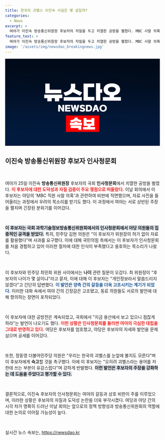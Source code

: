 ```yaml
---
title: 한국의 괴벨스 이진숙 사실은 몇 살일까?
categories:
  - News
excerpt: >
  여야가 이진숙 방송통신위원장 후보자의 자질을 두고 치열한 공방을 펼쳤다. MBC 사찰 의혹에 대한 반박과 함께, 후보자는 의원들의 질책에 맞서며 긴장감 넘치는 청문회를 진행 중이다. 과연 이 후보자의 운명은 어떻게 될까?
feature_text: >
  여야가 이진숙 방송통신위원장 후보자의 자질을 두고 치열한 공방을 펼쳤다. MBC 사찰 의혹에 대한 반박과 함께, 후보자는 의원들의 질책에 맞서며 긴장감 넘치는 청문회를 진행 중이다. 과연 이 후보자의 운명은 어떻게 될까?
image: '/assets/img/newsdao_breakingnews.jpg'
---
```


<p><img src="/assets/img/newsdao_breakingnews.jpg" alt="cryptoinkorea 속보" /></p>

<h2 data-ke-size="size26">이진숙 방송통신위원장 후보자 인사청문회</h2>

<p data-ke-size="size16">&nbsp;</p>

<p>여야가 25일 이진숙 <b>방송통신위원장</b> 후보자의 국회 <b>인사청문회</b>에서 치열한 공방을 벌였다. <b><span style="color: #ee2323;">이 후보자에 대한 도덕성과 자질 검증이 주요 쟁점으로 떠올랐다.</span></b> 이날 회의에서 이 후보자는 야당의 'MBC 직원 사찰 의혹'과 관련하여 비판에 직면했으며, 자료 사진을 들어올리는 과정에서 우려의 목소리를 받기도 했다. 이 과정에서 여야는 서로 상반된 주장을 펼치며 긴장된 분위기를 이어갔다.</p>

<p data-ke-size="size16">&nbsp;</p>

<p><b><span style="background-color: #21538527;">이 후보자는 국회 과학기술정보방송통신위원회에서의 인사청문회에서 야당 의원들의 집중적인 공격을 받았다.</span></b> 특히, 민주당 김현 의원은 "이 후보자가 위원장의 허가 없이 자료를 활용했다"며 사과를 요구했다. 이에 대해 국민의힘 측에서는 이 후보자가 인사청문회를 처음 경험하고 있어 이러한 절차에 대한 인식이 부족했다고 옹호하는 목소리가 나왔다.</p>

<p data-ke-size="size16">&nbsp;</p>

<p>이 후보자와 민주당 최민희 위원 사이에서는 <b>나이</b> 관련 질문이 오갔다. 최 위원장이 "후보자의 나이가 몇 살이냐"라고 묻자, 이에 대해 이 후보자는 "개인정보라서 말씀드리지 않겠다"고 간단히 답변했다. <b><span style="color: #1a5490;">이 발언은 양측 간의 갈등을 더욱 고조시키는 계기가 되었다.</span></b> 이러한 대화 속에서 여야 간의 긴장감은 고조됐고, 동료 의원들도 서로의 발언에 대해 항의하는 장면이 포착되었다.</p>

<p data-ke-size="size16">&nbsp;</p>

<p>이 후보자에 대한 공방전은 계속되었고, 국회에서 "지금 용산에서 보고 있으니 점잖게 하라"는 발언이 나오기도 했다. <b><span style="color: #ee2323;">이런 상황은 인사청문회를 둘러싼 여야의 극심한 대립을 그대로 반영하고 있다.</span></b> 여당은 후보자를 엄호했고, 야당은 후보자의 자세와 발언을 문제 삼으며 공세를 이어갔다. </p>

<p data-ke-size="size16">&nbsp;</p>

<p>또한, 정동영 더불어민주당 의원은 "우리는 한국의 괴벨스를 눈앞에 볼지도 모른다"며 이 후보자에게 <b>숙고</b>할 것을 촉구했다. 이에 이 후보자는 "오히려 괴벨스라는 용어를 저한테 쓰는 부분이 유감스럽다"며 강하게 반발했다. <b><span style="background-color: #21538527;">이런 발언은 후보자의 주장을 강화하는 데 도움을 주었다고 평가할 수 있다.</span></b></p>

<p data-ke-size="size16">&nbsp;</p>

<p>결론적으로, 이진숙 후보자의 인사청문회는 여야의 갈등과 상호 비판이 주를 이루었으며, 이러한 상황은 후보자의 자질과 도덕성 논란을 더욱 부각시켰다. 여당과 야당 간의 시각 차가 명확히 드러난 이날 회의는 앞으로의 정책 방향성과 방송통신위원회의 역할에 대한 논의로 이어질 가능성이 높다.</p>

<p data-ke-size="size16">&nbsp;</p>
실시간 뉴스 속보는, <a href="https://newsdao.kr" rel="dofollow">https://newsdao.kr</a>


